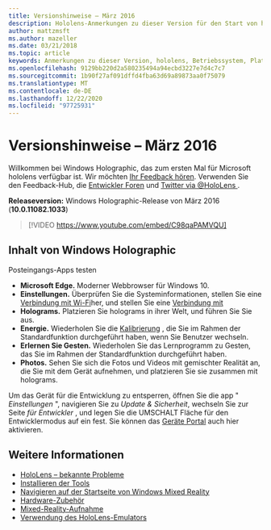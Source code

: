 ```yaml
---
title: Versionshinweise – März 2016
description: Hololens-Anmerkungen zu dieser Version für den Start von hololens und Windows Holographic.
author: mattzmsft
ms.author: mazeller
ms.date: 03/21/2018
ms.topic: article
keywords: Anmerkungen zu dieser Version, hololens, Betriebssystem, Plattform, Features, Build, Start
ms.openlocfilehash: 9129bb220d2a580235494a94ecbd3227e7d4c7c7
ms.sourcegitcommit: 1b90f27af091dffd4fba63d69a89873aa0f75079
ms.translationtype: MT
ms.contentlocale: de-DE
ms.lasthandoff: 12/22/2020
ms.locfileid: "97725931"
---
```

# <a name="release-notes---march-2016"></a>Versionshinweise – März 2016

Willkommen bei Windows Holographic, das zum ersten Mal für Microsoft hololens verfügbar ist. Wir möchten [Ihr Feedback hören](https://docs.microsoft.com/windows/mixed-reality/give-us-feedback). Verwenden Sie den Feedback-Hub, die [Entwickler Foren](https://forums.hololens.com) und [Twitter via @HoloLens ](https://twitter.com/hololens).

**Releaseversion:** Windows Holographic-Release von März 2016 (**10.0.11082.1033**)

>[!VIDEO https://www.youtube.com/embed/C98qaPAMVQU]

## <a name="whats-in-windows-holographic"></a>Inhalt von Windows Holographic

Posteingangs-Apps testen
* **Microsoft Edge.** Moderner Webbrowser für Windows 10.
* **Einstellungen.** Überprüfen Sie die Systeminformationen, stellen Sie eine [Verbindung mit Wi-Fi](https://docs.microsoft.com/windows/mixed-reality/connecting-to-wi-fi-on-hololens)her, und stellen Sie eine [Verbindung mit](https://docs.microsoft.com/windows/mixed-reality/discover/hardware-accessories)
* **Holograms.** Platzieren Sie holograms in ihrer Welt, und führen Sie Sie aus.
* **Energie.** Wiederholen Sie die [Kalibrierung](https://docs.microsoft.com/windows/mixed-reality/calibration) , die Sie im Rahmen der Standardfunktion durchgeführt haben, wenn Sie Benutzer wechseln.
* **Erlernen Sie Gesten.** Wiederholen Sie das Lernprogramm zu Gesten, das Sie im Rahmen der Standardfunktion durchgeführt haben.
* **Photos.** Sehen Sie sich die Fotos und Videos mit gemischter Realität an, die Sie mit dem Gerät aufnehmen, und platzieren Sie sie zusammen mit holograms.

Um das Gerät für die Entwicklung zu entsperren, öffnen Sie die app " *Einstellungen* ", navigieren Sie zu *Update & Sicherheit*, wechseln Sie zur Seite *für Entwickler* , und legen Sie die UMSCHALT Fläche für den Entwicklermodus auf ein fest. Sie können das [Geräte Portal](https://docs.microsoft.com/windows/mixed-reality/develop/platform-capabilities-and-apis/using-the-windows-device-portal) auch hier aktivieren.

## <a name="see-also"></a>Weitere Informationen
* [HoloLens – bekannte Probleme](https://docs.microsoft.com/windows/mixed-reality/hololens-known-issues)
* [Installieren der Tools](https://docs.microsoft.com/windows/mixed-reality/develop/install-the-tools)
* [Navigieren auf der Startseite von Windows Mixed Reality](https://docs.microsoft.com/windows/mixed-reality/discover/navigating-the-windows-mixed-reality-home)
* [Hardware-Zubehör](https://docs.microsoft.com/windows/mixed-reality/discover/hardware-accessories)
* [Mixed-Reality-Aufnahme](https://docs.microsoft.com/windows/mixed-reality/mixed-reality-capture)
* [Verwendung des HoloLens-Emulators](https://docs.microsoft.com/windows/mixed-reality/develop/platform-capabilities-and-apis/using-the-hololens-emulator)
